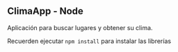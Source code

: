 ## ClimaApp - Node
Aplicación para buscar lugares y obtener su clima.

Recuerden ejecutar ```npm install``` para instalar las librerías